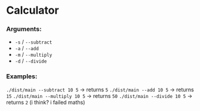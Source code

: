 # Calculator
### Arguments:
- `-s` / `--subtract`
- `-a` / `--add`
- `-m` / `--multiply`
- `-d` / `--divide`
### Examples:
`./dist/main --subtract 10 5` -> returns `5`
`./dist/main --add 10 5` -> returns `15`
`./dist/main --multiply 10 5` -> returns `50`
`./dist/main --divide 10 5` -> returns `2` (i think? i failed maths)
